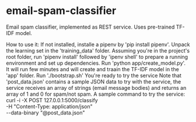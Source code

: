 # email-spam-classifier
Email spam classifier, implemented as REST service. Uses pre-trained TF-IDF model.

How to use it:
If not installed, installe a pipenv by 'pip install pipenv'. 
Unpack the learning set in the 'training_data' folder.
Assuming you're in the project's root folder, run 'pipenv install' followed by 'ipenv shell' to prepare a running environment and set up dependencies. 
Run 'python app/create_model.py'. It will run few minutes and will create and traain the TF-IDF model in the 'app' folder.
Run './bootstrap.sh'
You're ready to try the service
Note that 'post_data.json' contains a sample JSON data to try with the service, the service receives an array of strings (email message bodies) and returns an array of 1 and 0 for spam/not spam.
A sample command to try the service:
curl -i -X POST 127.0.0.1:5000/classify \
  -H "Content-Type: application/json" \
  --data-binary "@post_data.json"

